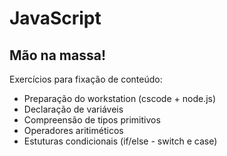# JavaScript
## Mão na massa!

Exercícios para fixação de conteúdo:
- Preparação do workstation (cscode + node.js)
- Declaração de variáveis
- Compreensão de tipos primitivos
- Operadores aritiméticos
- Estuturas condicionais (if/else - switch e case)
